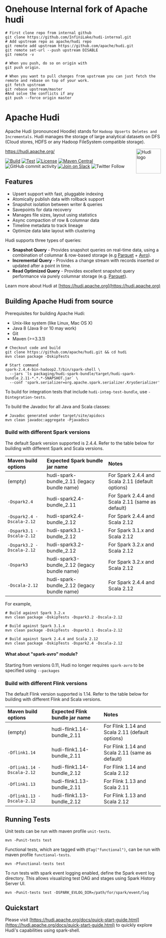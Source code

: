 <!--
  Licensed to the Apache Software Foundation (ASF) under one or more
  contributor license agreements.  See the NOTICE file distributed with
  this work for additional information regarding copyright ownership.
  The ASF licenses this file to You under the Apache License, Version 2.0
  (the "License"); you may not use this file except in compliance with
  the License.  You may obtain a copy of the License at

       http://www.apache.org/licenses/LICENSE-2.0

  Unless required by applicable law or agreed to in writing, software
  distributed under the License is distributed on an "AS IS" BASIS,
  WITHOUT WARRANTIES OR CONDITIONS OF ANY KIND, either express or implied.
  See the License for the specific language governing permissions and
  limitations under the License.
-->

# Onehouse Internal fork of Apache hudi

```
# First clone repo from internal github
git clone https://github.com/InfiniLake/hudi-internal.git
# Add upstream repo as apache/hudi repo
git remote add upstream https://github.com/apache/hudi.git
git remote set-url --push upstream DISABLE
git remote -v

# When you push, do so on origin with 
git push origin.

# When you want to pull changes from upstream you can just fetch the remote and rebase on top of your work.
git fetch upstream
git rebase upstream/master
#And solve the conflicts if any
git push --force origin master
```

# Apache Hudi

Apache Hudi (pronounced Hoodie) stands for `Hadoop Upserts Deletes and Incrementals`. Hudi manages the storage of large
analytical datasets on DFS (Cloud stores, HDFS or any Hadoop FileSystem compatible storage).

<img src="https://hudi.apache.org/assets/images/hudi-logo-medium.png" alt="Hudi logo" height="80px" align="right" />

<https://hudi.apache.org/>

[![Build](https://github.com/apache/hudi/actions/workflows/bot.yml/badge.svg)](https://github.com/apache/hudi/actions/workflows/bot.yml)
[![Test](https://dev.azure.com/apache-hudi-ci-org/apache-hudi-ci/_apis/build/status/apachehudi-ci.hudi-mirror?branchName=master)](https://dev.azure.com/apache-hudi-ci-org/apache-hudi-ci/_build/latest?definitionId=3&branchName=master)
[![License](https://img.shields.io/badge/license-Apache%202-4EB1BA.svg)](https://www.apache.org/licenses/LICENSE-2.0.html)
[![Maven Central](https://maven-badges.herokuapp.com/maven-central/org.apache.hudi/hudi/badge.svg)](http://search.maven.org/#search%7Cga%7C1%7Cg%3A%22org.apache.hudi%22)
![GitHub commit activity](https://img.shields.io/github/commit-activity/m/apache/hudi)
[![Join on Slack](https://img.shields.io/badge/slack-%23hudi-72eff8?logo=slack&color=48c628&label=Join%20on%20Slack)](https://join.slack.com/t/apache-hudi/shared_invite/enQtODYyNDAxNzc5MTg2LTE5OTBlYmVhYjM0N2ZhOTJjOWM4YzBmMWU2MjZjMGE4NDc5ZDFiOGQ2N2VkYTVkNzU3ZDQ4OTI1NmFmYWQ0NzE)
![Twitter Follow](https://img.shields.io/twitter/follow/ApacheHudi)

## Features

* Upsert support with fast, pluggable indexing
* Atomically publish data with rollback support
* Snapshot isolation between writer & queries
* Savepoints for data recovery
* Manages file sizes, layout using statistics
* Async compaction of row & columnar data
* Timeline metadata to track lineage
* Optimize data lake layout with clustering
 
Hudi supports three types of queries:
 * **Snapshot Query** - Provides snapshot queries on real-time data, using a combination of columnar & row-based storage (e.g [Parquet](https://parquet.apache.org/) + [Avro](https://avro.apache.org/docs/current/mr.html)).
 * **Incremental Query** - Provides a change stream with records inserted or updated after a point in time.
 * **Read Optimized Query** - Provides excellent snapshot query performance via purely columnar storage (e.g. [Parquet](https://parquet.apache.org/)).

Learn more about Hudi at [https://hudi.apache.org](https://hudi.apache.org)

## Building Apache Hudi from source

Prerequisites for building Apache Hudi:

* Unix-like system (like Linux, Mac OS X)
* Java 8 (Java 9 or 10 may work)
* Git
* Maven (>=3.3.1)

```
# Checkout code and build
git clone https://github.com/apache/hudi.git && cd hudi
mvn clean package -DskipTests

# Start command
spark-2.4.4-bin-hadoop2.7/bin/spark-shell \
  --jars `ls packaging/hudi-spark-bundle/target/hudi-spark-bundle_2.11-*.*.*-SNAPSHOT.jar` \
  --conf 'spark.serializer=org.apache.spark.serializer.KryoSerializer'
```

To build for integration tests that include `hudi-integ-test-bundle`, use `-Dintegration-tests`.

To build the Javadoc for all Java and Scala classes:
```
# Javadoc generated under target/site/apidocs
mvn clean javadoc:aggregate -Pjavadocs
```

### Build with different Spark versions

The default Spark version supported is 2.4.4. Refer to the table below for building with different Spark and Scala versions.

| Maven build options       | Expected Spark bundle jar name               | Notes                                            |
|:--------------------------|:---------------------------------------------|:-------------------------------------------------|
| (empty)                   | hudi-spark-bundle_2.11 (legacy bundle name)  | For Spark 2.4.4 and Scala 2.11 (default options) |
| `-Dspark2.4`              | hudi-spark2.4-bundle_2.11                    | For Spark 2.4.4 and Scala 2.11 (same as default) |
| `-Dspark2.4 -Dscala-2.12` | hudi-spark2.4-bundle_2.12                    | For Spark 2.4.4 and Scala 2.12                   |
| `-Dspark3.1 -Dscala-2.12` | hudi-spark3.1-bundle_2.12                    | For Spark 3.1.x and Scala 2.12                   |
| `-Dspark3.2 -Dscala-2.12` | hudi-spark3.2-bundle_2.12                    | For Spark 3.2.x and Scala 2.12                   |
| `-Dspark3`                | hudi-spark3-bundle_2.12 (legacy bundle name) | For Spark 3.2.x and Scala 2.12                   |
| `-Dscala-2.12`            | hudi-spark-bundle_2.12 (legacy bundle name)  | For Spark 2.4.4 and Scala 2.12                   |

For example,
```
# Build against Spark 3.2.x
mvn clean package -DskipTests -Dspark3.2 -Dscala-2.12

# Build against Spark 3.1.x
mvn clean package -DskipTests -Dspark3.1 -Dscala-2.12

# Build against Spark 2.4.4 and Scala 2.12
mvn clean package -DskipTests -Dspark2.4 -Dscala-2.12
```

#### What about "spark-avro" module?

Starting from versions 0.11, Hudi no longer requires `spark-avro` to be specified using `--packages`

### Build with different Flink versions

The default Flink version supported is 1.14. Refer to the table below for building with different Flink and Scala versions.

| Maven build options        | Expected Flink bundle jar name | Notes                                           |
|:---------------------------|:-------------------------------|:------------------------------------------------|
| (empty)                    | hudi-flink1.14-bundle_2.11     | For Flink 1.14 and Scala 2.11 (default options) |
| `-Dflink1.14`              | hudi-flink1.14-bundle_2.11     | For Flink 1.14 and Scala 2.11 (same as default) |
| `-Dflink1.14 -Dscala-2.12` | hudi-flink1.14-bundle_2.12     | For Flink 1.14 and Scala 2.12                   |
| `-Dflink1.13`              | hudi-flink1.13-bundle_2.11     | For Flink 1.13 and Scala 2.11                   |
| `-Dflink1.13 -Dscala-2.12` | hudi-flink1.13-bundle_2.12     | For Flink 1.13 and Scala 2.12                   |

## Running Tests

Unit tests can be run with maven profile `unit-tests`.
```
mvn -Punit-tests test
```

Functional tests, which are tagged with `@Tag("functional")`, can be run with maven profile `functional-tests`.
```
mvn -Pfunctional-tests test
```

To run tests with spark event logging enabled, define the Spark event log directory. This allows visualizing test DAG and stages using Spark History Server UI.
```
mvn -Punit-tests test -DSPARK_EVLOG_DIR=/path/for/spark/event/log
```

## Quickstart

Please visit [https://hudi.apache.org/docs/quick-start-guide.html](https://hudi.apache.org/docs/quick-start-guide.html) to quickly explore Hudi's capabilities using spark-shell. 
